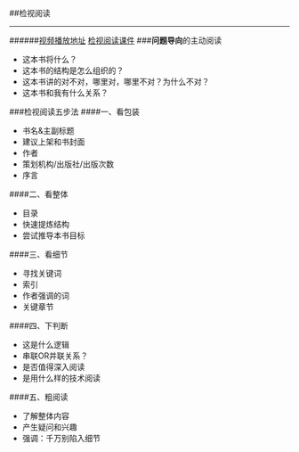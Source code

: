 
##检视阅读
___
######[视频播放地址](https://v.qq.com/x/page/i0369fpajck.html)   [检视阅读课件](https://mubu.com/doc/9qcZmAv9B) 
###**问题导向**的主动阅读

- 这本书将什么？
- 这本书的结构是怎么组织的？
- 这本书讲的对不对，哪里对，哪里不对？为什么不对？
- 这本书和我有什么关系？

###检视阅读五步法
####一、看包装
- 书名&主副标题
- 建议上架和书封面
- 作者
- 策划机构/出版社/出版次数
- 序言

####二、看整体
- 目录
 - 快速提炼结构
 - 尝试推导本书目标

####三、看细节
- 寻找关键词
 - 索引
 - 作者强调的词  
- 关键章节

####四、下判断
- 这是什么逻辑
 - 串联OR并联关系？
- 是否值得深入阅读
 - 是用什么样的技术阅读


####五、粗阅读 
- 了解整体内容
- 产生疑问和兴趣
- 强调：千万别陷入细节

